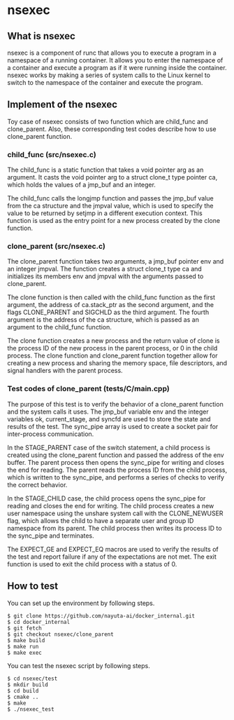# nsexec

## What is nsexec
nsexec is a component of runc that allows you to execute a program in a namespace of a running container. It allows you to enter the namespace of a container and execute a program as if it were running inside the container. nsexec works by making a series of system calls to the Linux kernel to switch to the namespace of the container and execute the program.

## Implement of the nsexec

Toy case of nsexec consists of two function which are child_func and clone_parent. Also, these corresponding test codes describe how to use clone_parent function.

### child_func (src/nsexec.c)
The child_func is a static function that takes a void pointer arg as an argument. It casts the void pointer arg to a struct clone_t type pointer ca, which holds the values of a jmp_buf and an integer.

The child_func calls the longjmp function and passes the jmp_buf value from the ca structure and the jmpval value, which is used to specify the value to be returned by setjmp in a different execution context. This function is used as the entry point for a new process created by the clone function.

### clone_parent (src/nsexec.c)
The clone_parent function takes two arguments, a jmp_buf pointer env and an integer jmpval. The function creates a struct clone_t type ca and initializes its members env and jmpval with the arguments passed to clone_parent.

The clone function is then called with the child_func function as the first argument, the address of ca.stack_ptr as the second argument, and the flags CLONE_PARENT and SIGCHLD as the third argument. The fourth argument is the address of the ca structure, which is passed as an argument to the child_func function.

The clone function creates a new process and the return value of clone is the process ID of the new process in the parent process, or 0 in the child process. The clone function and clone_parent function together allow for creating a new process and sharing the memory space, file descriptors, and signal handlers with the parent process.

### Test codes of clone_parent (tests/C/main.cpp)
The purpose of this test is to verify the behavior of a clone_parent function and the system calls it uses. The jmp_buf variable env and the integer variables ok, current_stage, and syncfd are used to store the state and results of the test. The sync_pipe array is used to create a socket pair for inter-process communication.

In the STAGE_PARENT case of the switch statement, a child process is created using the clone_parent function and passed the address of the env buffer. The parent process then opens the sync_pipe for writing and closes the end for reading. The parent reads the process ID from the child process, which is written to the sync_pipe, and performs a series of checks to verify the correct behavior.

In the STAGE_CHILD case, the child process opens the sync_pipe for reading and closes the end for writing. The child process creates a new user namespace using the unshare system call with the CLONE_NEWUSER flag, which allows the child to have a separate user and group ID namespace from its parent. The child process then writes its process ID to the sync_pipe and terminates.

The EXPECT_GE and EXPECT_EQ macros are used to verify the results of the test and report failure if any of the expectations are not met. The exit function is used to exit the child process with a status of 0.

## How to test
You can set up the environment by following steps.
```
$ git clone https://github.com/nayuta-ai/docker_internal.git
$ cd docker_internal
$ git fetch
$ git checkout nsexec/clone_parent
$ make build
$ make run
$ make exec
```

You can test the nsexec script by following steps.
```
$ cd nsexec/test
$ mkdir build
$ cd build
$ cmake ..
$ make
$ ./nsexec_test
```